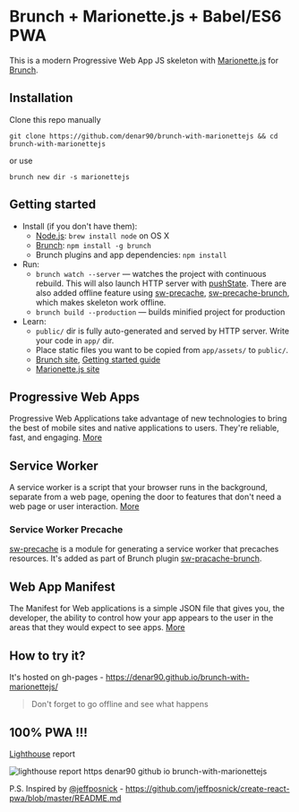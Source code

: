 # Brunch + Marionette.js + Babel/ES6 PWA

This is a modern Progressive Web App JS skeleton with [Marionette.js](http://marionettejs.com/) for [Brunch](http://brunch.io).


## Installation

Clone this repo manually 

`git clone https://github.com/denar90/brunch-with-marionettejs && cd brunch-with-marionettejs` 

or use 

`brunch new dir -s marionettejs`

## Getting started

* Install (if you don't have them):
    * [Node.js](http://nodejs.org): `brew install node` on OS X
    * [Brunch](http://brunch.io): `npm install -g brunch`
    * Brunch plugins and app dependencies: `npm install`
* Run:
    * `brunch watch --server` — watches the project with continuous rebuild. 
This will also launch HTTP server with [pushState](https://developer.mozilla.org/en-US/docs/Web/Guide/API/DOM/Manipulating_the_browser_history).
There are also added offline feature using [sw-precache](https://github.com/GoogleChrome/sw-precache), [sw-precache-brunch](https://github.com/denar90/sw-precache-brunch), which makes skeleton work offline.    
    * `brunch build --production` — builds minified project for production
* Learn:
    * `public/` dir is fully auto-generated and served by HTTP server.  Write your code in `app/` dir.
    * Place static files you want to be copied from `app/assets/` to `public/`.
    * [Brunch site](http://brunch.io), [Getting started guide](https://github.com/brunch/brunch-guide#readme)
    * [Marionette.js site](http://marionettejs.com/)

## Progressive Web Apps
   
Progressive Web Applications take advantage of new technologies to bring the best of mobile sites and native 
applications to users. They're reliable, fast, and engaging. [More](https://developers.google.com/web/progressive-web-apps/)
    

## Service Worker

A service worker is a script that your browser runs in the background, separate from a web page, opening the door to 
features that don't need a web page or user interaction. [More](https://developers.google.com/web/fundamentals/getting-started/primers/service-workers)

### Service Worker Precache

[sw-precache](https://github.com/GoogleChrome/sw-precache) is a module for generating a service worker that precaches resources.
It's added as part of Brunch plugin [sw-pracache-brunch](https://github.com/denar90/sw-precache-brunch).


## Web App Manifest

The Manifest for Web applications is a simple JSON file that gives you, the developer, the ability to control how your 
app appears to the user in the areas that they would expect to see apps. [More](https://developers.google.com/web/updates/2014/11/Support-for-installable-web-apps-with-webapp-manifest-in-chrome-38-for-Android?hl=en)

## How to try it?

It's hosted on gh-pages - https://denar90.github.io/brunch-with-marionettejs/
> Don't forget to go offline and see what happens

## 100% PWA !!!

[Lighthouse](https://github.com/GoogleChrome/lighthouse/) report 

![lighthouse report https denar90 github io brunch-with-marionettejs](https://cloud.githubusercontent.com/assets/6231516/24273098/2f55ec76-1029-11e7-9650-3e3add82d279.png)


P.S. Inspired by [@jeffposnick](https://github.com/jeffposnick) - https://github.com/jeffposnick/create-react-pwa/blob/master/README.md

